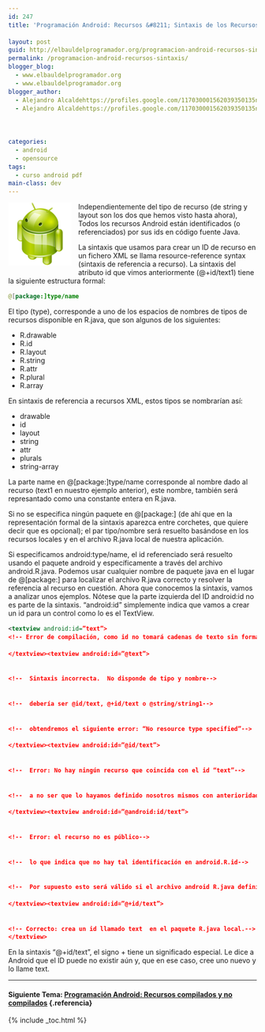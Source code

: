 ```yaml
---
id: 247
title: 'Programación Android: Recursos &#8211; Sintaxis de los Recursos'

layout: post
guid: http://elbauldelprogramador.org/programacion-android-recursos-sintaxis-de-los-recursos/
permalink: /programacion-android-recursos-sintaxis/
blogger_blog:
  - www.elbauldelprogramador.org
  - www.elbauldelprogramador.org
blogger_author:
  - Alejandro Alcaldehttps://profiles.google.com/117030001562039350135noreply@blogger.com
  - Alejandro Alcaldehttps://profiles.google.com/117030001562039350135noreply@blogger.com

  
  
categories:
  - android
  - opensource
tags:
  - curso android pdf
main-class: dev
---
```

<img border="0" src="/assets/img/2013/07/iconoAndroid.png" style="clear:left; float:left;margin-right:1em; margin-bottom:1em" />

Independientemente del tipo de recurso (de string y layout son los dos que hemos visto hasta ahora), Todos los recursos Android están identificados (o referenciados) por sus ids en código fuente Java.

La sintaxis que usamos para crear un ID de recurso en un fichero XML se llama resource-reference syntax (sintaxis de referencia a recurso). La sintaxis del atributo id que vimos anteriormente (@+id/text1) tiene la siguiente estructura formal:

  
<!--ad-->

```java
@[package:]type/name

```

El tipo (type), corresponde a uno de los espacios de nombres de tipos de recursos disponible en R.java, que son algunos de los siguientes:

  * R.drawable 
  * R.id 
  * R.layout 
  * R.string 
  * R.attr 
  * R.plural 
  * R.array 

En sintaxis de referencia a recursos XML, estos tipos se nombrarían así:

  * drawable 
  * id 
  * layout 
  * string 
  * attr 
  * plurals 
  * string-array 

La parte name en @[package:]type/name corresponde al nombre dado al recurso (text1 en nuestro ejemplo anterior), este nombre, también será represantado como una constante entera en R.java.

Si no se especifica ningún paquete en @\[package:\] (de ahí que en la representación formal de la sintaxis aparezca entre corchetes, que quiere decir que es opcional); el par tipo/nombre será resuelto basándose en los recursos locales y en el archivo R.java local de nuestra aplicación.

Si especificamos android:type/name, el id referenciado será resuelto usando el paquete android y específicamente a través del archivo android.R.java. Podemos usar cualquier nombre de paquete java en el lugar de @[package:] para localizar el archivo R.java correcto y resolver la referencia al recurso en cuestión. Ahora que conocemos la sintaxis, vamos a analizar unos ejemplos. Nótese que la parte izquierda del ID android:id no es parte de la sintaxis. “android:id” simplemente indica que vamos a crear un id para un control como lo es el TextView. 

```xml
<textview android:id=”text”> 
<!-- Error de compilación, como id no tomará cadenas de texto sin formato. -->

</textview><textview android:id=”@text”> 


<!--  Sintaxis incorrecta.  No disponde de tipo y nombre-->


<!--  debería ser @id/text, @+id/text o @string/string1-->


<!--  obtendremos el siguiente error: “No resource type specified”-->

</textview><textview android:id=”@id/text”>


<!--  Error: No hay ningún recurso que coincida con el id “text”-->


<!--  a no ser que lo hayamos definido nosotros mismos con anterioridad.-->

</textview><textview android:id=”@android:id/text”>


<!--  Error: el recurso no es público-->


<!--  lo que indica que no hay tal identificación en android.R.id-->


<!--  Por supuesto esto será válido si el archivo android R.java definió un id con este nombre.-->

</textview><textview android:id=”@+id/text”>


<!-- Correcto: crea un id llamado text  en el paquete R.java local.-->
</textview>
```

En la sintaxis “@+id/text”, el signo + tiene un significado especial. Le dice a Android que el ID puede no existir aún y, que en ese caso, cree uno nuevo y lo llame text.

* * *

#### Siguiente Tema: [Programación Android: Recursos compilados y no compilados][1] {.referencia}





 [1]: /programacion-android-recursos-2/

{% include _toc.html %}
